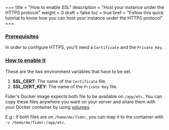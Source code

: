 +++
title = "How to enable SSL"
description = "Host your instance under the HTTPS protocol"
weight = 0
draft = false
toc = true
bref = "Follow this quick tutorial to know how you can host your instance under the HTTPS protocol"
+++

<h3 class="section-head" id="h-prerequisites"><a href="#h-prerequisites">Prerequisites</a></h3>

In order to configure HTTPS, you'll need a <code>Certificate</code> and the <code>Private Key</code>.

<h3 class="section-head" id="h-how-to"><a href="#h-how-to">How to enable it</a></h3>

These are the two environment variables that have to be set.

1. <b>SSL_CERT</b>: The name of the <code>Certificate</code> file.
2. <b>SSL_CERT_KEY</b>: The name of the <code>Private Key</code> file.

Fider's Docker image expects both file to be available on `/app/etc`. You can copy these files anywhere you want on your server and share them with your Docker container by using [volumes](https://docs.docker.com/storage/volumes/).

E.g.: if both files are on `/home/me/fider`, you can map it to the container with `-v /home/me/fider:/app/etc`.